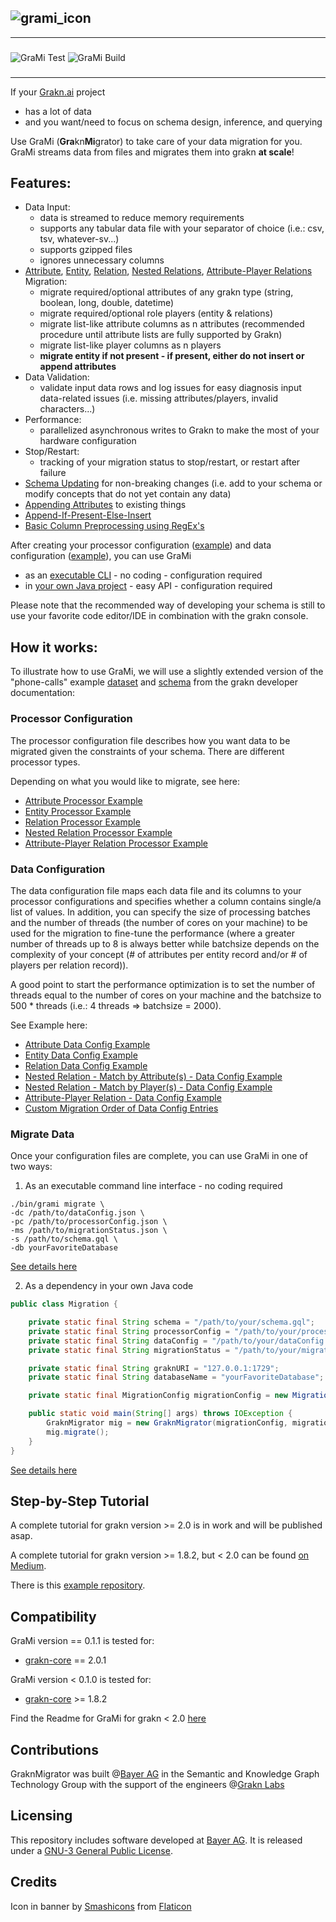 

![grami_icon](https://github.com/bayer-science-for-a-better-life/grami/blob/master/grami_banner.png?raw=true)
---
---
### 
![GraMi Test](https://github.com/bayer-science-for-a-better-life/grami/workflows/GraMi%20Test/badge.svg?branch=master)
![GraMi Build](https://github.com/bayer-science-for-a-better-life/grami/workflows/GraMi%20Build/badge.svg)
###

---

If your [Grakn.ai](https://github.com/graknlabs/grakn) project
 - has a lot of data
 - and you want/need to focus on schema design, inference, and querying

Use GraMi (**Gra**kn**Mi**grator) to take care of your data migration for you. GraMi streams data from files and migrates them into grakn **at scale**!
 
## Features:
 - Data Input:
    - data is streamed to reduce memory requirements
    - supports any tabular data file with your separator of choice (i.e.: csv, tsv, whatever-sv...)
    - supports gzipped files
    - ignores unnecessary columns
 - [Attribute](https://github.com/bayer-science-for-a-better-life/grami/wiki/Migrating-Attributes), [Entity](https://github.com/bayer-science-for-a-better-life/grami/wiki/Migrating-Entities), [Relation](https://github.com/bayer-science-for-a-better-life/grami/wiki/Migrating-Relations), [Nested Relations](https://github.com/bayer-science-for-a-better-life/grami/wiki/Migrating-Nested-Relations), [Attribute-Player Relations](https://github.com/bayer-science-for-a-better-life/grami/wiki/Migrating-Attribute-Player-Relations) Migration:
    - migrate required/optional attributes of any grakn type (string, boolean, long, double, datetime)
    - migrate required/optional role players (entity & relations)
    - migrate list-like attribute columns as n attributes (recommended procedure until attribute lists are fully supported by Grakn)
    - migrate list-like player columns as n players
    - **migrate entity if not present - if present, either do not insert or append attributes**
 - Data Validation:
    - validate input data rows and log issues for easy diagnosis input data-related issues (i.e. missing attributes/players, invalid characters...)
 - Performance:
    - parallelized asynchronous writes to Grakn to make the most of your hardware configuration
 - Stop/Restart:
    - tracking of your migration status to stop/restart, or restart after failure
 - [Schema Updating](https://github.com/bayer-science-for-a-better-life/grami/wiki/Schema-Updating) for non-breaking changes (i.e. add to your schema or modify concepts that do not yet contain any data)
 - [Appending Attributes](https://github.com/bayer-science-for-a-better-life/grami/wiki/Append-Attributes) to existing things
 - [Append-If-Present-Else-Insert](https://github.com/bayer-science-for-a-better-life/grami/wiki/Append-If-Present-Else-Insert)
 - [Basic Column Preprocessing using RegEx's](https://github.com/bayer-science-for-a-better-life/grami/wiki/Preprocessing)

After creating your processor configuration ([example](https://github.com/bayer-science-for-a-better-life/grami/tree/master/src/test/resources/phone-calls/processorConfig.json)) and data configuration ([example](https://github.com/bayer-science-for-a-better-life/grami/tree/master/src/test/resources/phone-calls/dataConfig.json)), you can use GraMi
 - as an [executable CLI](https://github.com/bayer-science-for-a-better-life/grami/wiki/Grami-as-Executable-CLI) - no coding - configuration required 
 - in [your own Java project](https://github.com/bayer-science-for-a-better-life/grami/wiki/GraMi-as-Dependency) - easy API - configuration required
 
Please note that the recommended way of developing your schema is still to use your favorite code editor/IDE in combination with the grakn console.

## How it works:

To illustrate how to use GraMi, we will use a slightly extended version of the "phone-calls" example [dataset](https://github.com/bayer-science-for-a-better-life/grami/tree/master/src/test/resources/phone-calls) and [schema](https://github.com/bayer-science-for-a-better-life/grami/tree/master/src/test/resources/phone-calls/schema.gql) from the grakn developer documentation:

### Processor Configuration

The processor configuration file describes how you want data to be migrated given the constraints of your schema. There are different processor types. 

Depending on what you would like to migrate, see here:

 - [Attribute Processor Example](https://github.com/bayer-science-for-a-better-life/grami/wiki/Migrating-Attributes#processor-config)
 - [Entity Processor Example](https://github.com/bayer-science-for-a-better-life/grami/wiki/Migrating-Entities#processor-config)
 - [Relation Processor Example](https://github.com/bayer-science-for-a-better-life/grami/wiki/Migrating-Relations#processor-config)
 - [Nested Relation Processor Example](https://github.com/bayer-science-for-a-better-life/grami/wiki/Migrating-Nested-Relations#processor-config)
 - [Attribute-Player Relation Processor Example](https://github.com/bayer-science-for-a-better-life/grami/wiki/Migrating-Attribute-Player-Relations#processor-config)

### Data Configuration

The data configuration file maps each data file and its columns to your processor configurations and specifies whether a column contains single/a list of values. In addition, you can specify the size of processing batches and the number of threads (the number of cores on your machine) to be used for the migration to fine-tune the performance (where a greater number of threads up to 8 is always better while batchsize depends on the complexity of your concept (# of attributes per entity record and/or # of players per relation record)). 

A good point to start the performance optimization is to set the number of threads equal to the number of cores on your machine and the batchsize to 500 * threads (i.e.: 4 threads => batchsize = 2000).

See Example here:

 - [Attribute Data Config Example](https://github.com/bayer-science-for-a-better-life/grami/wiki/Migrating-Attributes#data-config)
 - [Entity Data Config Example](https://github.com/bayer-science-for-a-better-life/grami/wiki/Migrating-Entities#data-config)
 - [Relation Data Config Example](https://github.com/bayer-science-for-a-better-life/grami/wiki/Migrating-Relations#data-config)
 - [Nested Relation - Match by Attribute(s) - Data Config Example](https://github.com/bayer-science-for-a-better-life/grami/wiki/Migrating-Nested-Relations#data-config---attribute-matching)
 - [Nested Relation - Match by Player(s) - Data Config Example](https://github.com/bayer-science-for-a-better-life/grami/wiki/Migrating-Nested-Relations#data-config---player-matching)
 - [Attribute-Player Relation - Data Config Example](https://github.com/bayer-science-for-a-better-life/grami/wiki/Migrating-Attribute-Player-Relations#data-config)
 - [Custom Migration Order of Data Config Entries](https://github.com/bayer-science-for-a-better-life/grami/wiki/Custom-Migration-Order)

### Migrate Data

Once your configuration files are complete, you can use GraMi in one of two ways:

 1. As an executable command line interface - no coding required

```Shell
./bin/grami migrate \
-dc /path/to/dataConfig.json \
-pc /path/to/processorConfig.json \
-ms /path/to/migrationStatus.json \
-s /path/to/schema.gql \
-db yourFavoriteDatabase
```

[See details here](https://github.com/bayer-science-for-a-better-life/grami/wiki/Grami-as-Executable-CLI)

 2. As a dependency in your own Java code

```Java
public class Migration {

    private static final String schema = "/path/to/your/schema.gql";
    private static final String processorConfig = "/path/to/your/processorConfig.json";
    private static final String dataConfig = "/path/to/your/dataConfig.json";
    private static final String migrationStatus = "/path/to/your/migrationStatus.json";

    private static final String graknURI = "127.0.0.1:1729";               // defines which grakn server to migrate into
    private static final String databaseName = "yourFavoriteDatabase";      // defines which keyspace to migrate into

    private static final MigrationConfig migrationConfig = new MigrationConfig(graknURI, databaseName, schema, dataConfig, processorConfig);

    public static void main(String[] args) throws IOException {
        GraknMigrator mig = new GraknMigrator(migrationConfig, migrationStatus, true);
        mig.migrate();
    }
}
```

[See details here](https://github.com/bayer-science-for-a-better-life/grami/wiki/GraMi-as-Dependency)


## Step-by-Step Tutorial

A complete tutorial for grakn version >= 2.0 is in work and will be published asap.

A complete tutorial for grakn version >= 1.8.2, but < 2.0 can be found [on Medium](https://medium.com/@hkuich/introducing-grami-a-data-migration-tool-for-grakn-d4051582f867).

There is this [example repository](https://github.com/bayer-science-for-a-better-life/grami-example).

## Compatibility

GraMi version == 0.1.1 is tested for:
- [grakn-core](https://github.com/graknlabs/grakn) == 2.0.1

GraMi version < 0.1.0 is tested for: 
 - [grakn-core](https://github.com/graknlabs/grakn) >= 1.8.2

Find the Readme for GraMi for grakn < 2.0 [here](https://github.com/bayer-science-for-a-better-life/grami/blob/b3d6d272c409d6c40254354027b49f90b255e1c3/README.md)

## Contributions

GraknMigrator was built @[Bayer AG](https://www.bayer.com/) in the Semantic and Knowledge Graph Technology Group with the support of the engineers @[Grakn Labs](https://github.com/orgs/graknlabs/people)

## Licensing

This repository includes software developed at [Bayer AG](https://www.bayer.com/).  It is released under a [GNU-3 General Public License](https://www.gnu.org/licenses/gpl-3.0.de.html).
 
## Credits

Icon in banner by [Smashicons](https://www.flaticon.com/de/autoren/smashicons) from [Flaticon](https://www.flaticon.com/)
